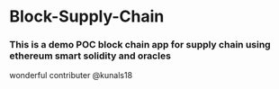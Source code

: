 # Block-Supply-Chain

### This is a demo POC block chain app for supply chain using ethereum smart solidity and oracles

wonderful contributer @kunals18
